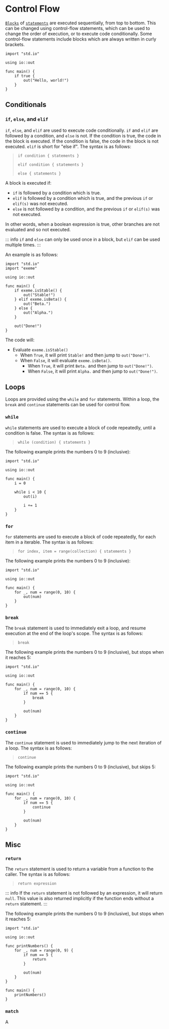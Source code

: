 <!-- Part of the Exeme Project, under the MIT license. See '/LICENSE' for license information. SPDX-License-Identifier: MIT License. -->

# Control Flow

[`Blocks`](../functions/index.md#blocks) of [`statements`](../functions/index.md#statements) are executed sequentially, from top to bottom. This can be changed using control-flow statements, which can be used to change the order of execution, or to execute code conditionally. Some control-flow statements include blocks which are always written in curly brackets.

```exeme
import "std.io"

using io::out

func main() {
    if true {
        out("Hello, world!")
    }
}
```

## Conditionals

### `if`, `else`, and `elif`

`if`, `else`, and `elif` are used to execute code conditionally. `if` and `elif` are followed by a condition, and `else` is not. If the condition is true, the code in the block is executed. If the condition is false, the code in the block is not executed. `elif` is short for "else if". The syntax is as follows:

> `if condition { statements }`
>
> `elif condition { statements }`
>
> `else { statements }`

A block is executed if:

* `if` is followed by a condition which is true.
* `elif` is followed by a condition which is true, and the previous `if` or `elif(s)` was not executed.
* `else` is not followed by a condition, and the previous `if` or `elif(s)` was not executed.

In other words, when a boolean expression is true, other branches are not evaluated and so not executed.

::: info
`if` and `else` can only be used once in a block, but `elif` can be used multiple times.
:::

An example is as follows:

```exeme
import "std.io"
import "exeme"

using io::out

func main() {
    if exeme.isStable() {
        out("Stable!")
    } elif exeme.isBeta() {
        out("Beta.")
    } else {
        out("Alpha.")
    }

    out("Done!")
}
```

The code will:

* Evaluate `exeme.isStable()`
  * When `True`, it will print `Stable!` and then jump to `out("Done!")`.
  * When `False`, it will evaluate `exeme.isBeta()`.
    * When `True`, it will print `Beta.` and then jump to `out("Done!")`.
    * When `False`, it will print `Alpha.` and then jump to `out("Done!")`.

## Loops

Loops are provided using the `while` and `for` statements. Within a loop, the `break` and `continue` statements can be used for control flow.

### `while`

`while` statements are used to execute a block of code repeatedly, until a condition is false. The syntax is as follows:

> `while (condition) { statements }`

The following example prints the numbers 0 to 9 (inclusive):

```exeme
import "std.io"

using io::out

func main() {
    i = 0

    while i < 10 {
        out(i)

        i += 1
    }
}
```

### `for`

`for` statements are used to execute a block of code repeatedly, for each item in a iterable. The syntax is as follows:

> `for index, item = range(collection) { statements }`

The following example prints the numbers 0 to 9 (inclusive):

```exeme
import "std.io"

using io::out

func main() {
    for _, num = range(0, 10) {
        out(num)
    }
}
```

### `break`

The `break` statement is used to immediately exit a loop, and resume execution at the end of the loop's scope. The syntax is as follows:

> `break`

The following example prints the numbers 0 to 9 (inclusive), but stops when it reaches 5:

```exeme
import "std.io"

using io::out

func main() {
    for _, num = range(0, 10) {
        if num == 5 {
            break
        }

        out(num)
    }
}
```

### `continue`

The `continue` statement is used to immediately jump to the next iteration of a loop. The syntax is as follows:

> `continue`

The following example prints the numbers 0 to 9 (inclusive), but skips 5:

```exeme
import "std.io"

using io::out

func main() {
    for _, num = range(0, 10) {
        if num == 5 {
            continue
        }

        out(num)
    }
}
```

## Misc

### `return`

The `return` statement is used to return a variable from a function to the caller. The syntax is as follows:

> `return expression`

::: info
If the `return` statement is not followed by an expression, it will return `null`. This value is also returned implicitly if the function ends without a `return` statement.
:::

The following example prints the numbers 0 to 9 (inclusive), but stops when it reaches 5:

```exeme
import "std.io"

using io::out

func printNumbers() {
    for _, num = range(0, 9) {
        if num == 5 {
            return
        }

        out(num)
    }
}

func main() {
    printNumbers()
}
```

### `match`

A
